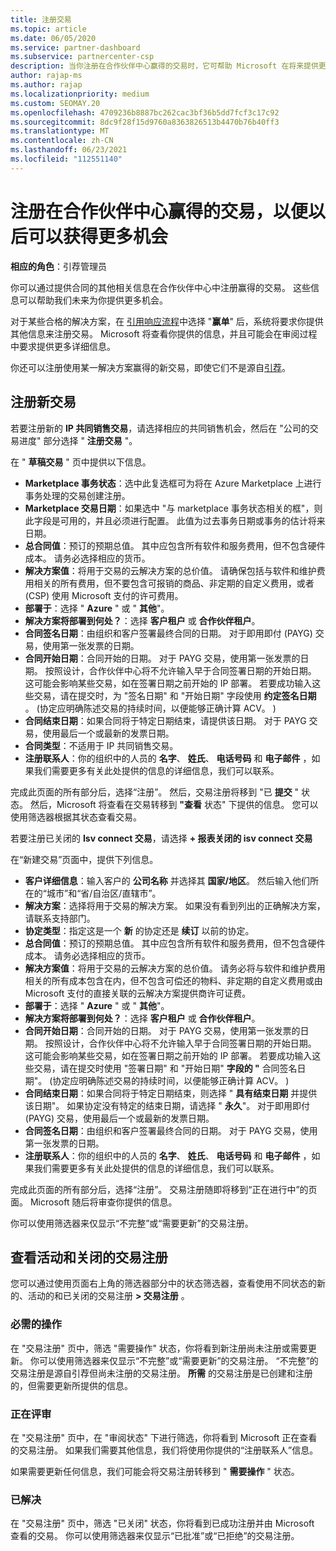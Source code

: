 ```yaml
---
title: 注册交易
ms.topic: article
ms.date: 06/05/2020
ms.service: partner-dashboard
ms.subservice: partnercenter-csp
description: 当你注册在合作伙伴中心赢得的交易时，它可帮助 Microsoft 在将来提供更多机会。
author: rajap-ms
ms.author: rajap
ms.localizationpriority: medium
ms.custom: SEOMAY.20
ms.openlocfilehash: 4709236b8887bc262cac3bf36b5dd7fcf3c17c92
ms.sourcegitcommit: 8dc9f28f15d9760a8363826513b4470b76b40ff3
ms.translationtype: MT
ms.contentlocale: zh-CN
ms.lasthandoff: 06/23/2021
ms.locfileid: "112551140"
---
```

# <a name="register-deals-youve-won-in-partner-center-so-you-can-get-more-opportunities-later"></a>注册在合作伙伴中心赢得的交易，以便以后可以获得更多机会

**相应的角色**：引荐管理员

你可以通过提供合同的其他相关信息在合作伙伴中心中注册赢得的交易。 这些信息可以帮助我们未来为你提供更多机会。

对于某些合格的解决方案，在 [引用响应流程](manage-leads.md)中选择 "**赢单**" 后，系统将要求你提供其他信息来注册交易。 Microsoft 将查看你提供的信息，并且可能会在审阅过程中要求提供更多详细信息。

你还可以注册使用某一解决方案赢得的新交易，即使它们不是源自[引荐](referrals.md)。

## <a name="register-a-new-deal"></a>注册新交易

若要注册新的 **IP 共同销售交易**，请选择相应的共同销售机会，然后在 "公司的交易进度" 部分选择 " **注册交易** "。

在 " **草稿交易** " 页中提供以下信息。

- **Marketplace 事务状态**：选中此复选框可为将在 Azure Marketplace 上进行事务处理的交易创建注册。
- **Marketplace 交易日期**：如果选中 "与 marketplace 事务状态相关的框"，则此字段是可用的，并且必须进行配置。 此值为过去事务日期或事务的估计将来日期。
- **总合同值**：预订的预期总值。 其中应包含所有软件和服务费用，但不包含硬件成本。 请务必选择相应的货币。
- **解决方案值**：将用于交易的云解决方案的总价值。 请确保包括与软件和维护费用相关的所有费用，但不要包含可报销的商品、非定期的自定义费用，或者 (CSP) 使用 Microsoft 支付的许可费用。
- **部署于**：选择 " **Azure** " 或 " **其他**"。
- **解决方案将部署到何处？**：选择 **客户租户** 或 **合作伙伴租户**。
- **合同签名日期**：由组织和客户签署最终合同的日期。 对于即用即付 (PAYG) 交易，使用第一张发票的日期。
- **合同开始日期**：合同开始的日期。 对于 PAYG 交易，使用第一张发票的日期。 按照设计，合作伙伴中心将不允许输入早于合同签署日期的开始日期。 这可能会影响某些交易，如在签署日期之前开始的 IP 部署。 若要成功输入这些交易，请在提交时，为 "签名日期" 和 "开始日期" 字段使用 **约定签名日期** 。  (协定应明确陈述交易的持续时间，以便能够正确计算 ACV。 ) 
- **合同结束日期**：如果合同将于特定日期结束，请提供该日期。 对于 PAYG 交易，使用最后一个或最新的发票日期。
- **合同类型**：不适用于 IP 共同销售交易。
- **注册联系人**：你的组织中的人员的 **名字**、 **姓氏**、 **电话号码** 和 **电子邮件** ，如果我们需要更多有关此处提供的信息的详细信息，我们可以联系。

完成此页面的所有部分后，选择“注册”。 然后，交易注册将移到 "已 **提交** " 状态。 然后，Microsoft 将查看在交易转移到 **"查看** 状态" 下提供的信息。 您可以使用筛选器根据其状态查看交易。

若要注册已关闭的 **Isv connect 交易**，请选择 **+ 报表关闭的 isv connect 交易**

在“新建交易”页面中，提供下列信息。

- **客户详细信息**：输入客户的 **公司名称** 并选择其 **国家/地区**。 然后输入他们所在的“城市”和“省/自治区/直辖市”。
- **解决方案**：选择将用于交易的解决方案。 如果没有看到列出的正确解决方案，请联系支持部门。
- **协定类型**：指定这是一个 **新** 的协定还是 **续订** 以前的协定。
- **总合同值**：预订的预期总值。 其中应包含所有软件和服务费用，但不包含硬件成本。 请务必选择相应的货币。
- **解决方案值**：将用于交易的云解决方案的总价值。 请务必将与软件和维护费用相关的所有成本包含在内，但不包含可偿还的物料、非定期的自定义费用或由 Microsoft 支付的直接关联的云解决方案提供商许可证费。
- **部署于**：选择 " **Azure** " 或 " **其他**"。
- **解决方案将部署到何处？**：选择 **客户租户** 或 **合作伙伴租户**。
- **合同开始日期**：合同开始的日期。 对于 PAYG 交易，使用第一张发票的日期。 按照设计，合作伙伴中心将不允许输入早于合同签署日期的开始日期。 这可能会影响某些交易，如在签署日期之前开始的 IP 部署。 若要成功输入这些交易，请在提交时使用 "签署日期" 和 "开始日期" **字段的 "** 合同签名日期"。  (协定应明确陈述交易的持续时间，以便能够正确计算 ACV。 ) 
- **合同结束日期**：如果合同将于特定日期结束，则选择 " **具有结束日期** 并提供该日期"。 如果协定没有特定的结束日期，请选择 " **永久**"。 对于即用即付 (PAYG) 交易，使用最后一个或最新的发票日期。
- **合同签名日期**：由组织和客户签署最终合同的日期。 对于 PAYG 交易，使用第一张发票的日期。
- **注册联系人**：你的组织中的人员的 **名字**、 **姓氏**、 **电话号码** 和 **电子邮件** ，如果我们需要更多有关此处提供的信息的详细信息，我们可以联系。

完成此页面的所有部分后，选择“注册”。 交易注册随即将移到“正在进行中”的页面。 Microsoft 随后将审查你提供的信息。

你可以使用筛选器来仅显示“不完整”或“需要更新”的交易注册。

## <a name="viewing-active-and-closed-deal-registrations"></a>查看活动和关闭的交易注册

您可以通过使用页面右上角的筛选器部分中的状态筛选器，查看使用不同状态的新的、活动的和已关闭的交易注册 **> 交易注册** 。

### <a name="action-required"></a>必需的操作

在 "交易注册" 页中，筛选 "需要操作" 状态，你将看到新注册尚未注册或需要更新。 你可以使用筛选器来仅显示“不完整”或“需要更新”的交易注册。 “不完整”的交易注册是源自引荐但尚未注册的交易注册。 **所需** 的交易注册是已创建和注册的，但需要更新所提供的信息。

### <a name="under-review"></a>正在评审

在 "交易注册" 页中，在 "审阅状态" 下进行筛选，你将看到 Microsoft 正在查看的交易注册。 如果我们需要其他信息，我们将使用你提供的“注册联系人”信息。

如果需要更新任何信息，我们可能会将交易注册转移到 " **需要操作** " 状态。

### <a name="closed"></a>已解决

在 "交易注册" 页中，筛选 "已关闭" 状态，你将看到已成功注册并由 Microsoft 查看的交易。 你可以使用筛选器来仅显示“已批准”或“已拒绝”的交易注册。
